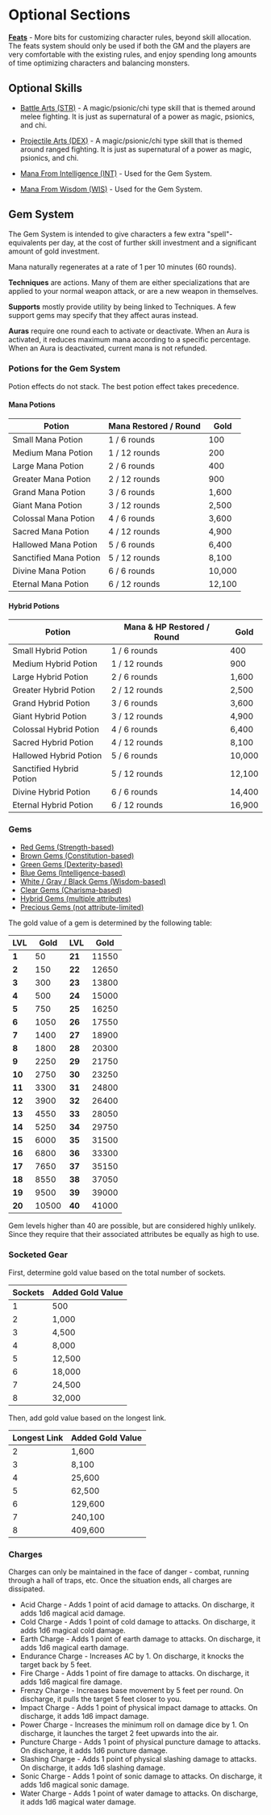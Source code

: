 # Optional Sections

**[Feats](/Optional/Feats.md)** - More bits for customizing character rules, beyond skill allocation. The feats system should only be used if both the GM and the players are very comfortable with the existing rules, and enjoy spending long amounts of time optimizing characters and balancing monsters.

## Optional Skills

- [Battle Arts (STR)](/Optional/SkillDetails/BattleArts.md) - A magic/psionic/chi type skill that is themed around melee fighting. It is just as supernatural of a power as magic, psionics, and chi.
- [Projectile Arts (DEX)](/Optional/SkillDetails/ProjectileArts.md) - A magic/psionic/chi type skill that is themed around ranged fighting. It is just as supernatural of a power as magic, psionics, and chi.

- [Mana From Intelligence (INT)](/Optional/SkillDetails/ManaFromIntelligence.md) - Used for the Gem System.
- [Mana From Wisdom (WIS)](/Optional/SkillDetails/ManaFromWisdom.md) - Used for the Gem System.

## Gem System

The Gem System is intended to give characters a few extra "spell"-equivalents per day, at the cost of further skill investment and a significant amount of gold investment.

Mana naturally regenerates at a rate of 1 per 10 minutes (60 rounds).

**Techniques** are actions. Many of them are either specializations that are applied to your normal weapon attack, or are a new weapon in themselves.

**Supports** mostly provide utility by being linked to Techniques. A few support gems may specify that they affect auras instead.

**Auras** require one round each to activate or deactivate. When an Aura is activated, it reduces maximum mana according to a specific percentage. When an Aura is deactivated, current mana is not refunded.

### Potions for the Gem System

Potion effects do not stack. The best potion effect takes precedence.

#### Mana Potions

| Potion                 | Mana Restored / Round | Gold |
| ---                    | ---                   | ---  |
| Small Mana Potion      | 1 / 6 rounds          | 100  |
| Medium Mana Potion     | 1 / 12 rounds         | 200  |
| Large Mana Potion      | 2 / 6 rounds          | 400  |
| Greater Mana Potion    | 2 / 12 rounds         | 900  |
| Grand Mana Potion      | 3 / 6 rounds          | 1,600 |
| Giant Mana Potion      | 3 / 12 rounds         | 2,500 |
| Colossal Mana Potion   | 4 / 6 rounds          | 3,600 |
| Sacred Mana Potion     | 4 / 12 rounds         | 4,900 |
| Hallowed Mana Potion   | 5 / 6 rounds          | 6,400 |
| Sanctified Mana Potion | 5 / 12 rounds         | 8,100 |
| Divine Mana Potion     | 6 / 6 rounds          | 10,000 |
| Eternal Mana Potion    | 6 / 12 rounds         | 12,100 |

#### Hybrid Potions

| Potion                   | Mana & HP Restored / Round | Gold |
| ---                      | ---                        | ---  |
| Small Hybrid Potion      | 1 / 6 rounds               | 400  |
| Medium Hybrid Potion     | 1 / 12 rounds              | 900  |
| Large Hybrid Potion      | 2 / 6 rounds               | 1,600 |
| Greater Hybrid Potion    | 2 / 12 rounds              | 2,500 |
| Grand Hybrid Potion      | 3 / 6 rounds               | 3,600 |
| Giant Hybrid Potion      | 3 / 12 rounds              | 4,900 |
| Colossal Hybrid Potion   | 4 / 6 rounds               | 6,400 |
| Sacred Hybrid Potion     | 4 / 12 rounds              | 8,100 |
| Hallowed Hybrid Potion   | 5 / 6 rounds               | 10,000 |
| Sanctified Hybrid Potion | 5 / 12 rounds              | 12,100 |
| Divine Hybrid Potion     | 6 / 6 rounds               | 14,400 |
| Eternal Hybrid Potion    | 6 / 12 rounds              | 16,900 |

### Gems

- [Red Gems (Strength-based)](/Optional/GemDetails/RedGems.md)
- [Brown Gems (Constitution-based)](/Optional/GemDetails/BrownGems.md)
- [Green Gems (Dexterity-based)](/Optional/GemDetails/GreenGems.md)
- [Blue Gems (Intelligence-based)](/Optional/GemDetails/BlueGems.md)
- [White / Gray / Black Gems (Wisdom-based)](/Optional/GemDetails/WhiteGrayBlackGems.md)
- [Clear Gems (Charisma-based)](/Optional/GemDetails/ClearGems.md)
- [Hybrid Gems (multiple attributes)](/Optional/GemDetails/HybridGems.md)
- [Precious Gems (not attribute-limited)](/Optional/GemDetails/PreciousGems.md)

The gold value of a gem is determined by the following table:

| LVL    | Gold  | LVL    | Gold  |
| ---    | ---   | ---    | ---   |
| **1**  |    50 | **21** | 11550 |
| **2**  |   150 | **22** | 12650 |
| **3**  |   300 | **23** | 13800 |
| **4**  |   500 | **24** | 15000 |
| **5**  |   750 | **25** | 16250 |
| **6**  |  1050 | **26** | 17550 |
| **7**  |  1400 | **27** | 18900 |
| **8**  |  1800 | **28** | 20300 |
| **9**  |  2250 | **29** | 21750 |
| **10** |  2750 | **30** | 23250 |
| **11** |  3300 | **31** | 24800 |
| **12** |  3900 | **32** | 26400 |
| **13** |  4550 | **33** | 28050 |
| **14** |  5250 | **34** | 29750 |
| **15** |  6000 | **35** | 31500 |
| **16** |  6800 | **36** | 33300 |
| **17** |  7650 | **37** | 35150 |
| **18** |  8550 | **38** | 37050 |
| **19** |  9500 | **39** | 39000 |
| **20** | 10500 | **40** | 41000 |

Gem levels higher than 40 are possible, but are considered highly unlikely. Since they require that their associated attributes be equally as high to use.

### Socketed Gear

First, determine gold value based on the total number of sockets.

| Sockets | Added Gold Value |
| ---     | ---              |
| 1       | 500
| 2       | 1,000
| 3       | 4,500
| 4       | 8,000
| 5       | 12,500
| 6       | 18,000
| 7       | 24,500
| 8       | 32,000

Then, add gold value based on the longest link.

| Longest Link | Added Gold Value |
| ---          | ---              |
| 2            | 1,600
| 3            | 8,100
| 4            | 25,600
| 5            | 62,500
| 6            | 129,600
| 7            | 240,100
| 8            | 409,600

### Charges

Charges can only be maintained in the face of danger - combat, running through a hall of traps, etc. Once the situation ends, all charges are dissipated.

- Acid Charge - Adds 1 point of acid damage to attacks. On discharge, it adds 1d6 magical acid damage.
- Cold Charge - Adds 1 point of cold damage to attacks. On discharge, it adds 1d6 magical cold damage.
- Earth Charge - Adds 1 point of earth damage to attacks. On discharge, it adds 1d6 magical earth damage.
- Endurance Charge - Increases AC by 1. On discharge, it knocks the target back by 5 feet.
- Fire Charge - Adds 1 point of fire damage to attacks. On discharge, it adds 1d6 magical fire damage.
- Frenzy Charge - Increases base movement by 5 feet per round. On discharge, it pulls the target 5 feet closer to you.
- Impact Charge - Adds 1 point of physical impact damage to attacks. On discharge, it adds 1d6 impact damage.
- Power Charge - Increases the minimum roll on damage dice by 1. On discharge, it launches the target 2 feet upwards into the air.
- Puncture Charge - Adds 1 point of physical puncture damage to attacks. On discharge, it adds 1d6 puncture damage.
- Slashing Charge - Adds 1 point of physical slashing damage to attacks. On discharge, it adds 1d6 slashing damage.
- Sonic Charge - Adds 1 point of sonic damage to attacks. On discharge, it adds 1d6 magical sonic damage.
- Water Charge - Adds 1 point of water damage to attacks. On discharge, it adds 1d6 magical water damage.
